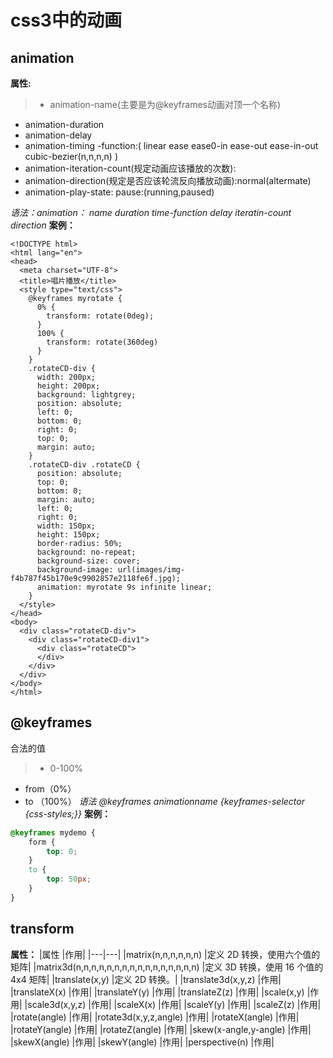 ﻿# css3中的动画
## **animation**
**属性:**
 >- animation-name(主要是为@keyframes动画对顶一个名称)
- animation-duration
- animation-delay
- animation-timing -function:( linear ease ease0-in ease-out ease-in-out cubic-bezier(n,n,n,n) ) 
- animation-iteration-count(规定动画应该播放的次数): 
- animation-direction(规定是否应该轮流反向播放动画):normal(altermate)
- animation-play-state: pause:(running,paused)

*语法：animation： name duration time-function delay iteratin-count direction*
**案例：**
```htmlbars
<!DOCTYPE html>
<html lang="en">
<head>
  <meta charset="UTF-8">
  <title>唱片播放</title>
  <style type="text/css">
    @keyframes myrotate {
      0% {
        transform: rotate(0deg);
      }
      100% {
        transform: rotate(360deg)
      }
    }
    .rotateCD-div {
      width: 200px;
      height: 200px;
      background: lightgrey;
      position: absolute;
      left: 0;
      bottom: 0;
      right: 0;
      top: 0;
      margin: auto;
    }
    .rotateCD-div .rotateCD {
      position: absolute;
      top: 0;
      bottom: 0;
      margin: auto;
      left: 0;
      right: 0;
      width: 150px;
      height: 150px;
      border-radius: 50%;
      background: no-repeat;
      background-size: cover;
      background-image: url(images/img-f4b787f45b170e9c9902857e2118fe6f.jpg);
      animation: myrotate 9s infinite linear;
    }
  </style>
</head>
<body>
  <div class="rotateCD-div">
    <div class="rotateCD-div1">
      <div class="rotateCD">
      </div>
    </div>
  </div>
</body>
</html>
```
## **@keyframes**
合法的值
> -  0-100%
- from（0%）
- to （100%）
*语法
@keyframes animationname {keyframes-selector {css-styles;}}*
**案例：**
```css
@keyframes mydemo {
    form {
        top: 0;
    }
    to {
        top: 50px;
    }
}
```
## **transform**
**属性：**
|属性 |作用|
|---|---|
|matrix(n,n,n,n,n,n) |定义 2D 转换，使用六个值的矩阵|
|matrix3d(n,n,n,n,n,n,n,n,n,n,n,n,n,n,n,n) |定义 3D 转换，使用 16 个值的 4x4 矩阵|
|translate(x,y) |定义 2D 转换。|
|translate3d(x,y,z) |作用|
|translateX(x) |作用|
|translateY(y) |作用|
|translateZ(z) |作用|
|scale(x,y) |作用|
|scale3d(x,y,z) |作用|
|scaleX(x) |作用|
|scaleY(y) |作用|
|scaleZ(z) |作用|
|rotate(angle) |作用|
|rotate3d(x,y,z,angle)	 |作用|
|rotateX(angle) |作用|
|rotateY(angle) |作用|
|rotateZ(angle) |作用|
|skew(x-angle,y-angle) |作用|
|skewX(angle) |作用|
|skewY(angle) |作用|
|perspective(n) |作用|